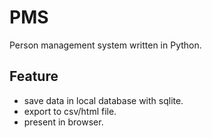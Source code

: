 # PMS
Person management system written in Python.

## Feature
- save data in local database with sqlite.
- export to csv/html file.
- present in browser.

